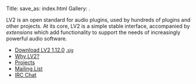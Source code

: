 Title:
save_as: index.html
Gallery: .

LV2 is an open standard for audio plugins, used by hundreds of plugins and
other projects.  At its core, LV2 is a simple stable interface, accompanied by
*extensions* which add functionality to support the needs of increasingly
powerful audio software.

<ul id="mainlist">
  <li><a href="http://lv2plug.in/spec/lv2-1.12.0.tar.bz2">Download LV2 1.12.0</a>
      <a href="http://lv2plug.in/spec/lv2-1.12.0.tar.bz2.sig"><small>.sig</small></a></li>
  <li><a href="pages/why-lv2.html">Why LV2?</a></li>
  <li><a href="pages/projects.html">Projects</a></li>
  <li><a href="http://lists.lv2plug.in/listinfo.cgi/devel-lv2plug.in">Mailing List</a></li>
  <li><a href="http://webchat.freenode.net/?channels=lv2">IRC Chat</a></li>
</ul>
